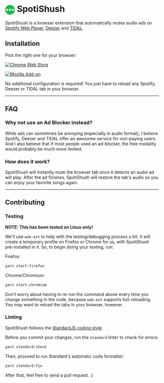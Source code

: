 # <img valign="middle" src="./etc/spotishush-logo.svg" width="32" height="32"> SpotiShush

SpotiShush is a browser extension that automatically mutes audio ads on [Spotify Web Player](https://open.spotify.com/), [Deezer](https://www.deezer.com/) and [TIDAL](https://listen.tidal.com/).

## Installation

Pick the right one for your browser:

[![Chrome Web Store](https://img.shields.io/chrome-web-store/v/dfbbfmkkafpoohlcmkndjnpohhgelgnf?label=GOOGLE+CHROME&style=for-the-badge)](https://chrome.google.com/webstore/detail/dfbbfmkkafpoohlcmkndjnpohhgelgnf)

[![Mozilla Add-on](https://img.shields.io/amo/v/spotishush?label=MOZILLA+FIREFOX&style=for-the-badge)](https://addons.mozilla.org/firefox/addon/spotishush/)

No additional configuration is required! You just have to reload any Spotify, Deezer or TIDAL tab in your browser.

---

## FAQ

### Why not use an Ad Blocker instead?

While ads can sometimes be annoying (especially in audio format), I believe Spotify, Deezer and TIDAL offer an awesome service for non-paying users. And I also believe that if most people used an ad-blocker, the free modality would probably be much more limited.

### How does it work?

SpotiShush will instantly mute the browser tab once it detects an audio ad will play. After the ad finishes, SpotiShush will restore the tab's audio so you can enjoy your favorite songs again.

---

## Contributing

### Testing

**NOTE: This has been tested on Linux only!**

We'll use `web-ext` to help with the testing/debugging process a bit. It will create a temporary profile on Firefox or Chrome for us, with SpotiShush pre-installed in it. So, to begin doing your testing, run:

Firefox:

```bash
yarn start:firefox
```

Chrome/Chromium:

```bash
yarn start:chromium
```

Don't worry about having to re-run the command above every time you change something in the code, because `web-ext` supports hot-reloading. You may want to reload the tabs in your browser, however.

### Linting

SpotiShush follows the [StandardJS coding style](https://standardjs.com/).

Before you commit your changes, run the `standard` linter to check for errors:

```bash
yarn standard:check
```

Then, proceed to run Standard's automatic code formatter:

```bash
yarn standard:fix
```

After that, feel free to send a pull request. :)
